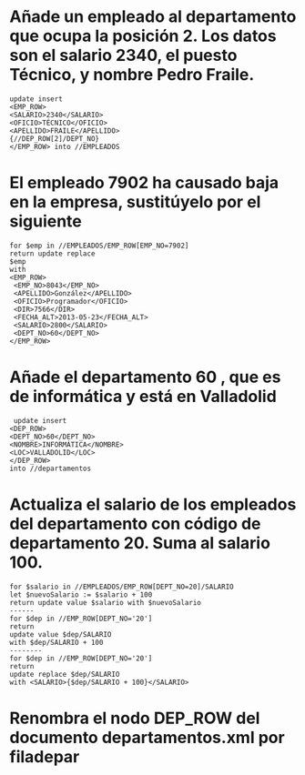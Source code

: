# Añade un empleado al departamento que ocupa la posición 2. Los datos son el salario 2340, el puesto Técnico, y nombre Pedro Fraile.

    update insert
    <EMP_ROW>
    <SALARIO>2340</SALARIO>
    <OFICIO>TÉCNICO</OFICIO>
    <APELLIDO>FRAILE</APELLIDO>
    {//DEP_ROW[2]/DEPT_NO}
    </EMP_ROW> into //EMPLEADOS

# El empleado 7902 ha causado baja en la empresa, sustitúyelo por el siguiente
    for $emp in //EMPLEADOS/EMP_ROW[EMP_NO=7902]
    return update replace 
    $emp
    with 
    <EMP_ROW>
     <EMP_NO>8043</EMP_NO>
     <APELLIDO>González</APELLIDO>
     <OFICIO>Programador</OFICIO>
     <DIR>7566</DIR>
     <FECHA_ALT>2013-05-23</FECHA_ALT>
     <SALARIO>2800</SALARIO>
     <DEPT_NO>60</DEPT_NO>
    </EMP_ROW> 
# Añade el departamento 60 , que es de informática y está en Valladolid
     update insert
    <DEP_ROW>
    <DEPT_NO>60</DEPT_NO>
    <NOMBRE>INFORMÁTICA</NOMBRE>
    <LOC>VALLADOLID</LOC> 
    </DEP_ROW>
    into //departamentos

# Actualiza el salario de los empleados del departamento con código de departamento 20. Suma al salario 100.
    
    for $salario in //EMPLEADOS/EMP_ROW[DEPT_NO=20]/SALARIO
    let $nuevoSalario := $salario + 100
    return update value $salario with $nuevoSalario
    ------
    for $dep in //EMP_ROW[DEPT_NO='20']
    return 
    update value $dep/SALARIO
    with $dep/SALARIO + 100
    --------
    for $dep in //EMP_ROW[DEPT_NO='20']
    return 
    update replace $dep/SALARIO
    with <SALARIO>{$dep/SALARIO + 100}</SALARIO>


# Renombra el nodo DEP_ROW del documento departamentos.xml por filadepar

